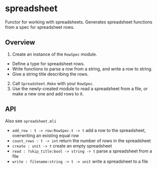 spreadsheet
===========

Functor for working with spreadsheets.
Generates spreadsheet functions from a spec for spreadsheet rows.


Overview
--------

1. Create an instance of the `RowSpec` module.
  - Define a type for spreadsheet rows.
  - Write functions to parse a row from a string, and write a row to string.
  - Give a string title describing the rows.
2. Call `Spreadsheet.Make` with your `RowSpec`.
3. Use the newly-created module to read a spreadsheet from a file, or
   make a new one and add rows to it.


API
---

Also see `spreadsheet.mli`

- `add_row : t -> row:RowSpec.t -> t` add a row to the spreadsheet, overwriting an existing equal row
- `count_rows : t -> int` return the number of rows in the spreadsheet
- `create : unit -> t` create an empty spreadsheet
- `read : ?skip_title:bool -> string -> t` parse a spreadsheet from a file
- `write : filename:string -> t -> unit` write a spreadsheet to a file


